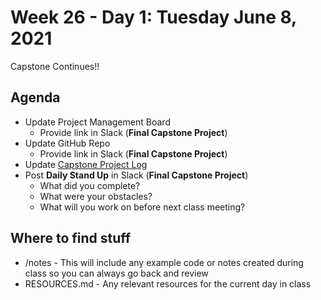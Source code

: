# Week 26 - Day 1: Tuesday June 8, 2021

Capstone Continues!!


## Agenda

- Update Project Management Board
  - Provide link in Slack (**Final Capstone Project**)
- Update GitHub Repo
  - Provide link in Slack (**Final Capstone Project**)
- Update [Capstone Project Log](https://drive.google.com/file/d/1pN316CFbLls3QgLOcDNV2yUkHznzwxrL/view?usp=sharing)
- Post **Daily Stand Up** in Slack (**Final Capstone Project**)
  - What did you complete?
  - What were your obstacles?
  - What will you work on before next class meeting?

## Where to find stuff
- /notes - This will include any example code or notes created during class so you can always go back and review
- RESOURCES.md - Any relevant resources for the current day in class

